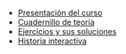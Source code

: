 - [Presentación del curso](/introduccion/README.md)
- [Cuadernillo de teoría](/teoria/README.md)
- [Ejercicios y sus soluciones](/practica/README.md)
- [Historia interactiva](/historia_interactiva/README.md)
